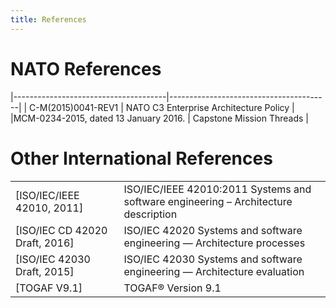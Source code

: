 ```yaml
---
title: References
---
```


# NATO References

|--------------------------------------|----------------------------------------|
| C-M(2015)0041-REV1                   | NATO C3 Enterprise Architecture Policy |
|MCM-0234-2015, dated 13 January 2016. | Capstone Mission Threads               |

# Other International References


|                                  |                                                                                     |
|----------------------------------|-------------------------------------------------------------------------------------|
| \[ISO/IEC/IEEE 42010, 2011\]     | ISO/IEC/IEEE 42010:2011 Systems and software engineering – Architecture description |
| \[ISO/IEC CD 42020 Draft, 2016\] | ISO/IEC 42020 Systems and software engineering — Architecture processes             |
| \[ISO/IEC 42030 Draft, 2015\]    | ISO/IEC 42030 Systems and software engineering — Architecture evaluation            |
| \[TOGAF V9.1\]                   | TOGAF® Version 9.1                                                                  |
